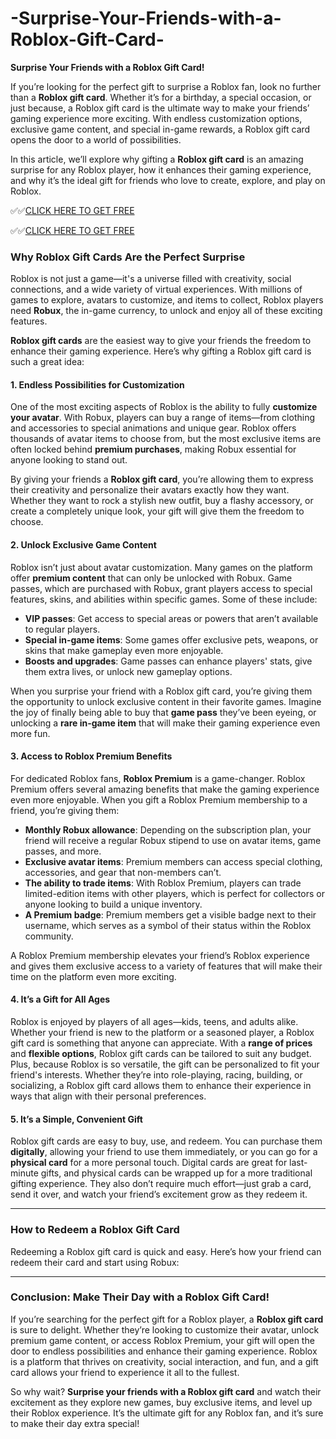 # -Surprise-Your-Friends-with-a-Roblox-Gift-Card-

**Surprise Your Friends with a Roblox Gift Card!**

If you’re looking for the perfect gift to surprise a Roblox fan, look no further than a **Roblox gift card**. Whether it’s for a birthday, a special occasion, or just because, a Roblox gift card is the ultimate way to make your friends’ gaming experience more exciting. With endless customization options, exclusive game content, and special in-game rewards, a Roblox gift card opens the door to a world of possibilities.

In this article, we’ll explore why gifting a **Roblox gift card** is an amazing surprise for any Roblox player, how it enhances their gaming experience, and why it’s the ideal gift for friends who love to create, explore, and play on Roblox.

✅✅[CLICK HERE TO GET FREE](https://tinyurl.com/ycy7cnvj)

✅✅[CLICK HERE TO GET FREE](https://tinyurl.com/ycy7cnvj)

### **Why Roblox Gift Cards Are the Perfect Surprise**

Roblox is not just a game—it's a universe filled with creativity, social connections, and a wide variety of virtual experiences. With millions of games to explore, avatars to customize, and items to collect, Roblox players need **Robux**, the in-game currency, to unlock and enjoy all of these exciting features. 

**Roblox gift cards** are the easiest way to give your friends the freedom to enhance their gaming experience. Here’s why gifting a Roblox gift card is such a great idea:

#### **1. Endless Possibilities for Customization**

One of the most exciting aspects of Roblox is the ability to fully **customize your avatar**. With Robux, players can buy a range of items—from clothing and accessories to special animations and unique gear. Roblox offers thousands of avatar items to choose from, but the most exclusive items are often locked behind **premium purchases**, making Robux essential for anyone looking to stand out.

By giving your friends a **Roblox gift card**, you’re allowing them to express their creativity and personalize their avatars exactly how they want. Whether they want to rock a stylish new outfit, buy a flashy accessory, or create a completely unique look, your gift will give them the freedom to choose.

#### **2. Unlock Exclusive Game Content**

Roblox isn’t just about avatar customization. Many games on the platform offer **premium content** that can only be unlocked with Robux. Game passes, which are purchased with Robux, grant players access to special features, skins, and abilities within specific games. Some of these include:

- **VIP passes**: Get access to special areas or powers that aren’t available to regular players.
- **Special in-game items**: Some games offer exclusive pets, weapons, or skins that make gameplay even more enjoyable.
- **Boosts and upgrades**: Game passes can enhance players' stats, give them extra lives, or unlock new gameplay options.

When you surprise your friend with a Roblox gift card, you’re giving them the opportunity to unlock exclusive content in their favorite games. Imagine the joy of finally being able to buy that **game pass** they’ve been eyeing, or unlocking a **rare in-game item** that will make their gaming experience even more fun.

#### **3. Access to Roblox Premium Benefits**

For dedicated Roblox fans, **Roblox Premium** is a game-changer. Roblox Premium offers several amazing benefits that make the gaming experience even more enjoyable. When you gift a Roblox Premium membership to a friend, you’re giving them:

- **Monthly Robux allowance**: Depending on the subscription plan, your friend will receive a regular Robux stipend to use on avatar items, game passes, and more.
- **Exclusive avatar items**: Premium members can access special clothing, accessories, and gear that non-members can’t.
- **The ability to trade items**: With Roblox Premium, players can trade limited-edition items with other players, which is perfect for collectors or anyone looking to build a unique inventory.
- **A Premium badge**: Premium members get a visible badge next to their username, which serves as a symbol of their status within the Roblox community.

A Roblox Premium membership elevates your friend’s Roblox experience and gives them exclusive access to a variety of features that will make their time on the platform even more exciting.

#### **4. It’s a Gift for All Ages**

Roblox is enjoyed by players of all ages—kids, teens, and adults alike. Whether your friend is new to the platform or a seasoned player, a Roblox gift card is something that anyone can appreciate. With a **range of prices** and **flexible options**, Roblox gift cards can be tailored to suit any budget. Plus, because Roblox is so versatile, the gift can be personalized to fit your friend's interests. Whether they’re into role-playing, racing, building, or socializing, a Roblox gift card allows them to enhance their experience in ways that align with their personal preferences.

#### **5. It’s a Simple, Convenient Gift**

Roblox gift cards are easy to buy, use, and redeem. You can purchase them **digitally**, allowing your friend to use them immediately, or you can go for a **physical card** for a more personal touch. Digital cards are great for last-minute gifts, and physical cards can be wrapped up for a more traditional gifting experience. They also don’t require much effort—just grab a card, send it over, and watch your friend’s excitement grow as they redeem it.

---

### **How to Redeem a Roblox Gift Card**

Redeeming a Roblox gift card is quick and easy. Here’s how your friend can redeem their card and start using Robux:


---

### **Conclusion: Make Their Day with a Roblox Gift Card!**

If you’re searching for the perfect gift for a Roblox player, a **Roblox gift card** is sure to delight. Whether they’re looking to customize their avatar, unlock premium game content, or access Roblox Premium, your gift will open the door to endless possibilities and enhance their gaming experience. Roblox is a platform that thrives on creativity, social interaction, and fun, and a gift card allows your friend to experience it all to the fullest.

So why wait? **Surprise your friends with a Roblox gift card** and watch their excitement as they explore new games, buy exclusive items, and level up their Roblox experience. It’s the ultimate gift for any Roblox fan, and it’s sure to make their day extra special!
